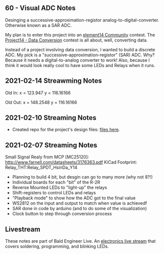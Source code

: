 ## 60 - Visual ADC Notes
Desinging a successive-approximation-registor analog-to-digital-converter. Otherwise known as a SAR ADC. 

My plan is to enter this project into an [element14 Community](https://element14.com/?ICID=baldengineer) contest. The [Project14 - Data Conversion](https://www.element14.com/community/community/project14/dataconversion?ICID=baldengineer) contest is all about, well, converting data.

Instead of a project involving data conversion, I wanted to build a discrete ADC. My pick is a "successive-approximation-registor" (SAR) ADC. Why? Because it needs a digital-to-analog converter to work! Also, because I think it would look really cool to have some LEDs and Relays when it runs. 

## 2021-02-14 Streawming Notes
Old In:
x = 123.947
y = 116.16166

Old Out:
x = 148.2548
y = 116.16166

## 2021-02-10 Streaming Notes
* Created repo for the project's design files: [files here](https://github.com/baldengineer/VADC-visualized-adc).

## 2021-02-07 Streaming Notes
Small Signal Realy from MCP [MC25120]: http://www.farnell.com/datasheets/3176363.pdf
	KiCad Footprint: Relay_THT:Relay_SPDT_HsinDa_Y14

* Planning to build 4 bit, but desgin can go to many more (why not 8?!)
* Individual boards for each "bit" of the R-2R
* Reverse Mounted LEDs to "light-up" the relays
* Shift-registers to control LEDs and relays
* "Playback mode" to show how the ADC got to the final value
* WS2812 on the input and output to match when value is achievedf
* SAR done in code by arduino (and to do some of the visualization)
* Clock button to step through conversion process 


## Livestream
These notes are part of Bald Engineer Live. An [electronics live stream](https://twitch.tv/baldengineer) that covers soldering, programming, and blinking LEDs.